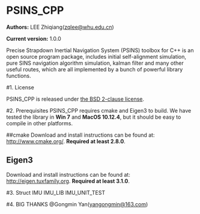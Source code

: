 # PSINS_CPP
**Authors:** LEE Zhiqiang(zqlee@whu.edu.cn)

**Current version:** 1.0.0

Precise Strapdown Inertial Navigation System (PSINS) toolbox for C++ is an open source program package, includes initial self-alignment simulation, pure SINS navigation algorithm simulation, kalman filter and many other useful routes, which are all implemented by a bunch of powerful library functions.

#1. License

PSINS_CPP is released under [the BSD 2-clause license](http://opensource.org/licenses/BSD-2-Clause).

#2. Prerequisites
PSINS_CPP requires cmake and Eigen3 to build. We have tested the library in **Win 7** and **MacOS 10.12.4**, but it should be easy to compile in other platforms.

##cmake
Download and install instructions can be found at: http://www.cmake.org/. **Required at least 2.8.0**.

## Eigen3
Download and install instructions can be found at: http://eigen.tuxfamily.org. **Required at least 3.1.0**.

#3. Struct
IMU
IMU_LIB
IMU_UNIT_TEST

#4. BIG THANKS
@Gongmin Yan(yangongmin@163.com)
